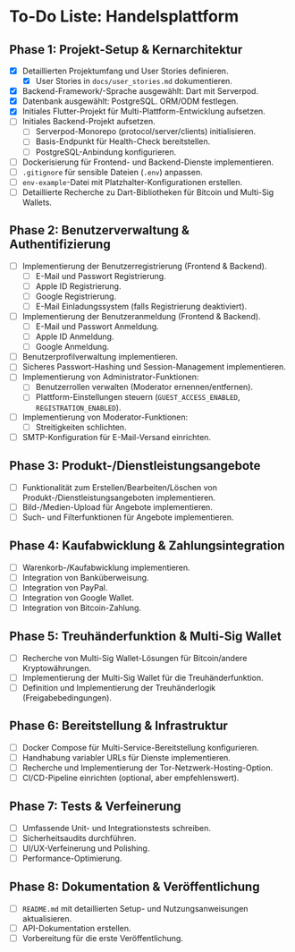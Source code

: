 # To-Do Liste: Handelsplattform

## Phase 1: Projekt-Setup & Kernarchitektur
- [x] Detaillierten Projektumfang und User Stories definieren.
    - [x] User Stories in `docs/user_stories.md` dokumentieren.
- [x] Backend-Framework/-Sprache ausgewählt: Dart mit Serverpod.
- [x] Datenbank ausgewählt: PostgreSQL. ORM/ODM festlegen.
- [x] Initiales Flutter-Projekt für Multi-Plattform-Entwicklung aufsetzen.
- [ ] Initiales Backend-Projekt aufsetzen.
    - [ ] Serverpod-Monorepo (protocol/server/clients) initialisieren.
    - [ ] Basis-Endpunkt für Health-Check bereitstellen.
    - [ ] PostgreSQL-Anbindung konfigurieren.
- [ ] Dockerisierung für Frontend- und Backend-Dienste implementieren.
- [ ] `.gitignore` für sensible Dateien (`.env`) anpassen.
- [ ] `env-example`-Datei mit Platzhalter-Konfigurationen erstellen.
- [ ] Detaillierte Recherche zu Dart-Bibliotheken für Bitcoin und Multi-Sig Wallets.

## Phase 2: Benutzerverwaltung & Authentifizierung
- [ ] Implementierung der Benutzerregistrierung (Frontend & Backend).
    - [ ] E-Mail und Passwort Registrierung.
    - [ ] Apple ID Registrierung.
    - [ ] Google Registrierung.
    - [ ] E-Mail Einladungssystem (falls Registrierung deaktiviert).
- [ ] Implementierung der Benutzeranmeldung (Frontend & Backend).
    - [ ] E-Mail und Passwort Anmeldung.
    - [ ] Apple ID Anmeldung.
    - [ ] Google Anmeldung.
- [ ] Benutzerprofilverwaltung implementieren.
- [ ] Sicheres Passwort-Hashing und Session-Management implementieren.
- [ ] Implementierung von Administrator-Funktionen:
    - [ ] Benutzerrollen verwalten (Moderator ernennen/entfernen).
    - [ ] Plattform-Einstellungen steuern (`GUEST_ACCESS_ENABLED`, `REGISTRATION_ENABLED`).
- [ ] Implementierung von Moderator-Funktionen:
    - [ ] Streitigkeiten schlichten.
- [ ] SMTP-Konfiguration für E-Mail-Versand einrichten.

## Phase 3: Produkt-/Dienstleistungsangebote
- [ ] Funktionalität zum Erstellen/Bearbeiten/Löschen von Produkt-/Dienstleistungsangeboten implementieren.
- [ ] Bild-/Medien-Upload für Angebote implementieren.
- [ ] Such- und Filterfunktionen für Angebote implementieren.

## Phase 4: Kaufabwicklung & Zahlungsintegration
- [ ] Warenkorb-/Kaufabwicklung implementieren.
- [ ] Integration von Banküberweisung.
- [ ] Integration von PayPal.
- [ ] Integration von Google Wallet.
- [ ] Integration von Bitcoin-Zahlung.

## Phase 5: Treuhänderfunktion & Multi-Sig Wallet
- [ ] Recherche von Multi-Sig Wallet-Lösungen für Bitcoin/andere Kryptowährungen.
- [ ] Implementierung der Multi-Sig Wallet für die Treuhänderfunktion.
- [ ] Definition und Implementierung der Treuhänderlogik (Freigabebedingungen).

## Phase 6: Bereitstellung & Infrastruktur
- [ ] Docker Compose für Multi-Service-Bereitstellung konfigurieren.
- [ ] Handhabung variabler URLs für Dienste implementieren.
- [ ] Recherche und Implementierung der Tor-Netzwerk-Hosting-Option.
- [ ] CI/CD-Pipeline einrichten (optional, aber empfehlenswert).

## Phase 7: Tests & Verfeinerung
- [ ] Umfassende Unit- und Integrationstests schreiben.
- [ ] Sicherheitsaudits durchführen.
- [ ] UI/UX-Verfeinerung und Polishing.
- [ ] Performance-Optimierung.

## Phase 8: Dokumentation & Veröffentlichung
- [ ] `README.md` mit detaillierten Setup- und Nutzungsanweisungen aktualisieren.
- [ ] API-Dokumentation erstellen.
- [ ] Vorbereitung für die erste Veröffentlichung.
